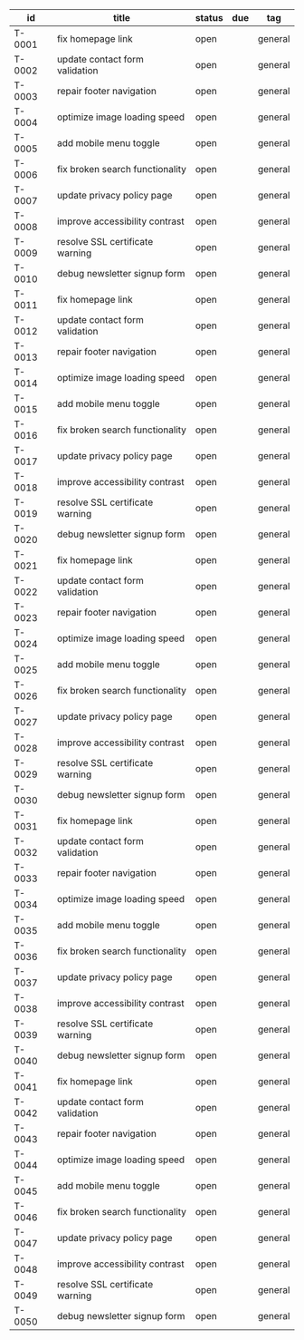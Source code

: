 | id | title | status | due | tag |
|---|---|---|---|---|
| T-0001 | fix homepage link | open |  | general |
| T-0002 | update contact form validation | open |  | general |
| T-0003 | repair footer navigation | open |  | general |
| T-0004 | optimize image loading speed | open |  | general |
| T-0005 | add mobile menu toggle | open |  | general |
| T-0006 | fix broken search functionality | open |  | general |
| T-0007 | update privacy policy page | open |  | general |
| T-0008 | improve accessibility contrast | open |  | general |
| T-0009 | resolve SSL certificate warning | open |  | general |
| T-0010 | debug newsletter signup form | open |  | general |
| T-0011 | fix homepage link | open |  | general |
| T-0012 | update contact form validation | open |  | general |
| T-0013 | repair footer navigation | open |  | general |
| T-0014 | optimize image loading speed | open |  | general |
| T-0015 | add mobile menu toggle | open |  | general |
| T-0016 | fix broken search functionality | open |  | general |
| T-0017 | update privacy policy page | open |  | general |
| T-0018 | improve accessibility contrast | open |  | general |
| T-0019 | resolve SSL certificate warning | open |  | general |
| T-0020 | debug newsletter signup form | open |  | general |
| T-0021 | fix homepage link | open |  | general |
| T-0022 | update contact form validation | open |  | general |
| T-0023 | repair footer navigation | open |  | general |
| T-0024 | optimize image loading speed | open |  | general |
| T-0025 | add mobile menu toggle | open |  | general |
| T-0026 | fix broken search functionality | open |  | general |
| T-0027 | update privacy policy page | open |  | general |
| T-0028 | improve accessibility contrast | open |  | general |
| T-0029 | resolve SSL certificate warning | open |  | general |
| T-0030 | debug newsletter signup form | open |  | general |
| T-0031 | fix homepage link | open |  | general |
| T-0032 | update contact form validation | open |  | general |
| T-0033 | repair footer navigation | open |  | general |
| T-0034 | optimize image loading speed | open |  | general |
| T-0035 | add mobile menu toggle | open |  | general |
| T-0036 | fix broken search functionality | open |  | general |
| T-0037 | update privacy policy page | open |  | general |
| T-0038 | improve accessibility contrast | open |  | general |
| T-0039 | resolve SSL certificate warning | open |  | general |
| T-0040 | debug newsletter signup form | open |  | general |
| T-0041 | fix homepage link | open |  | general |
| T-0042 | update contact form validation | open |  | general |
| T-0043 | repair footer navigation | open |  | general |
| T-0044 | optimize image loading speed | open |  | general |
| T-0045 | add mobile menu toggle | open |  | general |
| T-0046 | fix broken search functionality | open |  | general |
| T-0047 | update privacy policy page | open |  | general |
| T-0048 | improve accessibility contrast | open |  | general |
| T-0049 | resolve SSL certificate warning | open |  | general |
| T-0050 | debug newsletter signup form | open |  | general |
